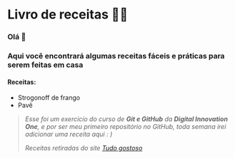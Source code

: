 # Livro de receitas :man_cook:
### Olá :wave: 
### Aqui você encontrará algumas receitas fáceis e práticas para serem feitas em casa 

#### Receitas: 
* Strogonoff de frango
* Pavê     


> _Esse foi um exercicío do curso de **Git e GitHub** da **Digital Innovation One**, e por ser meu primeiro repositório no GitHub, toda semana irei adicionar uma receita aqui : )_
>
>
>
> *Receitas retiradas do site [Tudo gostoso](https://www.tudogostoso.com.br/)*
